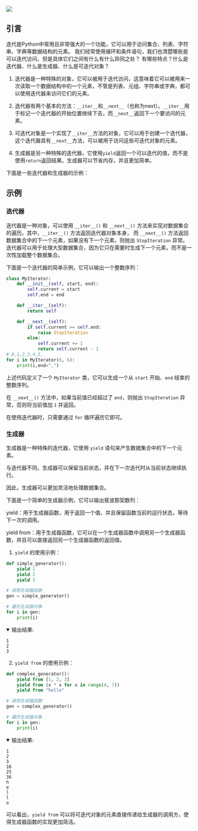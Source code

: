 ![](https://raw.githubusercontent.com/wearmheart/worker/main/days_imgs/2023_02_23.jpg?token=GHSAT0AAAAAAB7F3LYMLGU3JB5JGG2UDY7WY7XSAXA)


## 引言

迭代是Python中常用且非常强大的一个功能，它可以用于访问集合、列表、字符串、字典等数据结构的元素。
我们经常使用循环和条件语句，我们也清楚哪些是可以迭代访问，但是具体它们之间有什么有什么异同之处？
有哪些特点？什么是迭代器、什么是生成器、什么是可迭代对象？


1. 迭代器是一种特殊的对象，它可以被用于迭代访问，这意味着它可以被用来一次读取一个数据结构中的一个元素，不管是列表、元组、字符串或字典，都可以使用迭代器来访问它们的元素。

2. 迭代器有两个基本的方法：`__iter__`和`__next__`（也称为next）。`__iter__`用于标记一个迭代器的开始位置继续下去，而`__next__`返回下一个要访问的元素。

3. 可迭代对象是一个实现了`__iter__`方法的对象，它可以用于创建一个迭代器，这个迭代器具有`__next__`方法，可以被用于访问这些可迭代对象的元素。

4. 生成器是另一种特殊的迭代器，它使用`yield`返回一个可以迭代的值，而不是使用`return`返回结果。生成器可以节省内存，并且更加简单。

下面是一些迭代器和生成器的示例：

## 示例
### 迭代器

迭代器是一种对象，可以使用 `__iter__()` 和 `__next__()` 方法来实现对数据集合的遍历。其中，`__iter__()` 方法返回迭代器对象本身，
而 `__next__()` 方法返回数据集合中的下一个元素，如果没有下一个元素，则抛出 `StopIteration` 异常。
迭代器可以用于处理大型数据集合，因为它只在需要时生成下一个元素，而不是一次性加载整个数据集合。

下面是一个迭代器的简单示例，它可以输出一个整数序列：

```python
class MyIterator:
    def __init__(self, start, end):
        self.current = start
        self.end = end

    def __iter__(self):
        return self

    def __next__(self):
        if self.current >= self.end:
            raise StopIteration
        else:
            self.current += 1
            return self.current - 1
# 0,1,2,3,4,5,
for i in MyIterator(0, 6):
    print(i,end=",") 
``` 

上述代码定义了一个 `MyIterator` 类，它可以生成一个从 `start` 开始、`end` 结束的整数序列。

在 `__next__()` 方法中，如果当前值已经超过了 `end`，则抛出 `StopIteration` 异常，否则将当前值加 `1` 并返回。

在使用迭代器时，只需要通过 `for` 循环遍历它即可。

### 生成器

生成器是一种特殊的迭代器，它使用 `yield` 语句来产生数据集合中的下一个元素。

与迭代器不同，生成器可以保留当前状态，并在下一次迭代时从当前状态继续执行。

因此，生成器可以更加灵活地处理数据集合。

下面是一个简单的生成器示例，它可以输出斐波那契数列：



yield：用于生成器函数，用于返回一个值，并且保留函数当前的运行状态，等待下一次的调用。

yield from：用于生成器函数，它可以在一个生成器函数中调用另一个生成器函数，并且可以直接返回另一个生成器函数的返回值。

1. `yield` 的使用示例：

```python
def simple_generator():
    yield 1
    yield 2
    yield 3

# 调用生成器函数
gen = simple_generator()

# 遍历生成器对象
for i in gen:
    print(i)
```

<details open>
<summary>输出结果: </summary>

```shell
1
2
3
```
</details>

2. `yield from` 的使用示例：

```python
def complex_generator():
    yield from [1, 2, 3]
    yield from (x * x for x in range(4, 7))
    yield from "hello"

# 调用生成器函数
gen = complex_generator()

# 遍历生成器对象
for i in gen:
    print(i)
```

<details open>
<summary>输出结果: </summary>

```shell
1
2
3
16
25
36
h
e
l
l
o
```
</details>

可以看出，`yield from` 可以将可迭代对象的元素直接传递给生成器的调用方，使得生成器函数的实现更加简洁。
